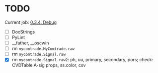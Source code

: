 # TODO

Current job: [0.3.4. Debug](https://github.com/tieugene/iosc.py/milestone/16)

- [ ] DocStrings
- [ ] PyLint
- [ ] __father, __oscwin
- [ ] rm `mycomtrade.MyComtrade.raw`
- [ ] rm `mycomtrade.Signal.raw`
- [x] rm `mycomtrade.Signal.raw2`: ph, uu, primary, secondary, pors; check: CVDTable A-sig props, ss.color, csv
